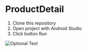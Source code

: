 # ProductDetail


1. Clone this repository
2. Open project with Android Studio
3. Click button Run

![Optional Text](../main/Screen%20Shot%202564-02-02%20at%208.20.53%20AM.png)

